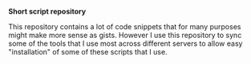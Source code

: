 **Short script repository**

This repository contains a lot of code snippets that for many purposes might make more sense as gists. However I use this repository to sync some of the tools that I use most across different servers to allow easy "installation" of some of these scripts that I use.
